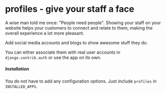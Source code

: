 # profiles - give your staff a face
A wise man told me once: "People need people". Showing your staff
on your website helps your customers to connect and relate to
them, making the overall experience a lot more pleasant.

Add social media accounts and blogs to show awesome stuff they do.

You can either associate them with real user accounts in `django.contrib.auth`
or use the app on its own.

##### Installation
You do not have to add any configuration options. Just include `profiles`
in `INSTALLED_APPS`.